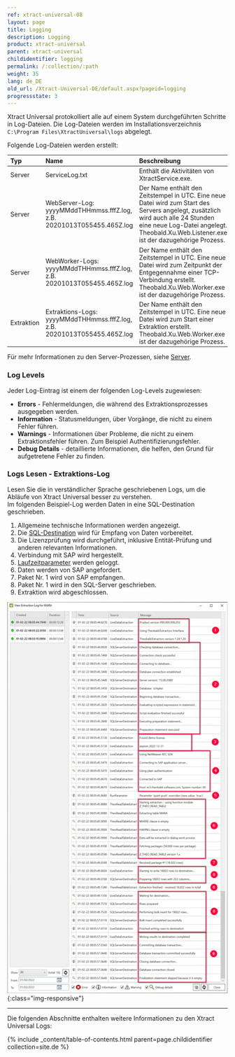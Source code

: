 ```yaml
---
ref: xtract-universal-08
layout: page
title: Logging
description: Logging
product: xtract-universal
parent: xtract-universal
childidentifier: logging
permalink: /:collection/:path
weight: 35
lang: de_DE
old_url: /Xtract-Universal-DE/default.aspx?pageid=logging
progressstate: 3
---
```


Xtract Universal protokolliert alle auf einem System durchgeführten Schritte in Log-Dateien. 
Die Log-Dateien werden im Installationsverzeichnis `C:\Program Files\XtractUniversal\logs` abgelegt.

Folgende Log-Dateien werden erstellt:


|Typ | Name | Beschreibung | Pfad zum Ablageort |
|:------ | :------ |:--- | :--- |
|Server| ServiceLog.txt | Enthält die Aktivitäten von XtractService.exe.| `C:ProgramFiles\XtractUniversal\logs` |
|Server| WebServer-Log: yyyyMMddTHHmmss.fffZ.log, z.B. 20201013T055455.465Z.log  | Der Name enthält den Zeitstempel in UTC. Eine neue Datei wird zum Start des Servers angelegt, zusätzlich wird auch alle 24 Stunden eine neue Log-Datei angelegt. Theobald.Xu.Web.Listener.exe ist der dazugehörige Prozess.| `C:ProgramFiles\XtractUniversal\logs\servers\web\listener` |
|Server| WebWorker-Logs: yyyyMMddTHHmmss.fffZ.log, z.B. 20201013T055455.465Z.log  | Der Name enthält den Zeitstempel in UTC. Eine neue Datei wird zum Zeitpunkt der Entgegennahme einer TCP-Verbindung erstellt. Theobald.Xu.Web.Worker.exe ist der dazugehörige Prozess.| `C:ProgramFiles\XtractUniversal\logs\servers\web\worker` |  
|Extraktion| Extraktions-Logs: yyyyMMddTHHmmss.fffZ.log, z.B. 20201013T055455.465Z.log | Der Name enthält den Zeitstempel in UTC. Eine neue Datei wird zum Start einer Extraktion erstellt. Theobald.Xu.Web.Worker.exe ist der dazugehörige Prozess. | `C:\Program Files\XtractUniversal\logs\extractions\[Name_der_Extaktion]`|

Für mehr Informationen zu den Server-Prozessen, siehe [Server](./server).

### Log Levels
Jeder Log-Eintrag ist einem der folgenden Log-Levels zugewiesen:

- **Errors** - Fehlermeldungen, die während des Extraktionsprozesses ausgegeben werden.
- **Information** - Statusmeldungen, über Vorgänge, die nicht zu einem Fehler führen.
- **Warnings** - Informationen über Probleme, die nicht zu einem Extraktionsfehler führen. Zum Beispiel Authentifizierungsfehler.
- **Debug Details** - detaillierte Informationen, die helfen, den Grund für aufgetretene Fehler zu finden.

### Logs Lesen - Extraktions-Log

Lesen Sie die in verständlicher Sprache geschriebenen Logs, um die Abläufe von Xtract Universal besser zu verstehen.  
Im folgenden Beispiel-Log werden Daten in eine SQL-Destination geschrieben.

1. Allgemeine technische Informationen werden angezeigt.
2. Die [SQL-Destination](./destinationen/microsoft-sql-server) wird für Empfang von Daten vorbereitet.
3. Die Lizenzprüfung wird durchgeführt, inklusive Entität-Prüfung und anderen relevanten Informationen.
4. Verbindung mit SAP wird hergestellt.
5. [Laufzeitparameter](./erste-schritte/eine-extraktion-ausfuehren#extraktionsparameter-festlegen) werden geloggt.
6. Daten werden von SAP angefordert.
7. Paket Nr. 1 wird von SAP empfangen.
8. Paket Nr. 1 wird in den SQL-Server geschrieben.
9. Extraktion wird abgeschlossen.

![XU_logging_1](/img/content/xu/logging-extract-detail-03.png){:class="img-responsive"}

******

Die folgenden Abschnitte enthalten weitere Informationen zu den Xtract Universal Logs:

{% include _content/table-of-contents.html parent=page.childidentifier collection=site.de %}